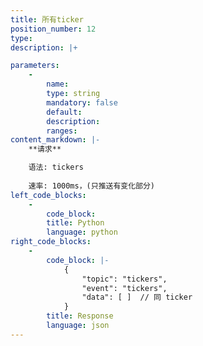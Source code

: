 ```yaml
---
title: 所有ticker
position_number: 12
type:
description: |+

parameters:
    -
        name:
        type: string
        mandatory: false
        default:
        description:
        ranges:
content_markdown: |-
    **请求**

    语法: tickers
    
    速率: 1000ms，(只推送有变化部分)
left_code_blocks:
    -
        code_block:
        title: Python
        language: python
right_code_blocks:
    -
        code_block: |-
            {
                "topic": "tickers", 
                "event": "tickers", 
                "data": [ ]  // 同 ticker
            }
        title: Response
        language: json
---
```

